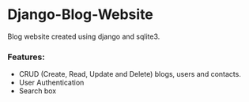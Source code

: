# Django-Blog-Website
Blog website created using django and sqlite3.
### Features: 
- CRUD (Create, Read, Update and Delete) blogs, users and contacts.
- User Authentication
- Search box
        
